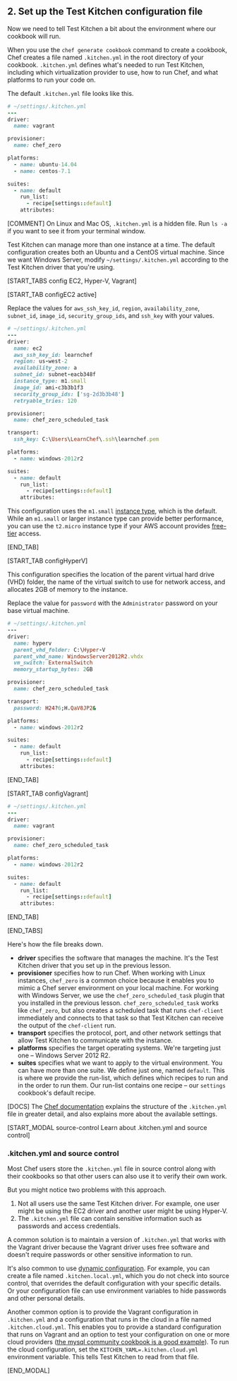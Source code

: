 ## 2. Set up the Test Kitchen configuration file

Now we need to tell Test Kitchen a bit about the environment where our cookbook will run.

When you use the `chef generate cookbook` command to create a cookbook, Chef creates a file named <code class="file-path">.kitchen.yml</code> in the root directory of your cookbook. <code class="file-path">.kitchen.yml</code> defines what's needed to run Test Kitchen, including which virtualization provider to use, how to run Chef, and what platforms to run your code on.

The default <code class="file-path">.kitchen.yml</code> file looks like this.

```ruby
# ~/settings/.kitchen.yml
---
driver:
  name: vagrant

provisioner:
  name: chef_zero

platforms:
  - name: ubuntu-14.04
  - name: centos-7.1

suites:
  - name: default
    run_list:
      - recipe[settings::default]
    attributes:
```

[COMMENT] On Linux and Mac OS, <code class="file-path">.kitchen.yml</code> is a hidden file. Run `ls -a` if you want to see it from your terminal window.

Test Kitchen can manage more than one instance at a time. The default configuration creates both an Ubuntu and a CentOS virtual machine. Since we want Windows Server, modify <code class="file-path">~/settings/.kitchen.yml</code> according to the Test Kitchen driver that you're using.

[START_TABS config EC2, Hyper-V, Vagrant]

[START_TAB configEC2 active]

Replace the values for `aws_ssh_key_id`, `region`, `availability_zone`, `subnet_id`, `image_id`, `security_group_ids`, and `ssh_key` with your values.

```ruby
# ~/settings/.kitchen.yml
---
driver:
  name: ec2
  aws_ssh_key_id: learnchef
  region: us-west-2
  availability_zone: a
  subnet_id: subnet-eacb348f
  instance_type: m1.small
  image_id: ami-c3b3b1f3
  security_group_ids: ['sg-2d3b3b48']
  retryable_tries: 120

provisioner:
  name: chef_zero_scheduled_task

transport:
  ssh_key: C:\Users\LearnChef\.ssh\learnchef.pem

platforms:
  - name: windows-2012r2

suites:
  - name: default
    run_list:
      - recipe[settings::default]
    attributes:
```

This configuration uses the `m1.small` [instance type](http://docs.aws.amazon.com/AWSEC2/latest/UserGuide/instance-types.html), which is the default. While an `m1.small` or larger instance type can provide better performance, you can use the `t2.micro` instance type if your AWS account provides [free-tier](http://aws.amazon.com/free/) access.

[END_TAB]

[START_TAB configHyperV]

This configuration specifies the location of the parent virtual hard drive (VHD) folder, the name of the virtual switch to use for network access, and allocates 2GB of memory to the instance.

Replace the value for `password` with the `Administrator` password on your base virtual machine.

```ruby
# ~/settings/.kitchen.yml
---
driver:
  name: hyperv
  parent_vhd_folder: C:\Hyper-V
  parent_vhd_name: WindowsServer2012R2.vhdx
  vm_switch: ExternalSwitch
  memory_startup_bytes: 2GB

provisioner:
  name: chef_zero_scheduled_task

transport:
  password: H24?6;H.QaV8JP2&

platforms:
  - name: windows-2012r2

suites:
  - name: default
    run_list:
      - recipe[settings::default]
    attributes:
```

[END_TAB]

[START_TAB configVagrant]

```ruby
# ~/settings/.kitchen.yml
---
driver:
  name: vagrant

provisioner:
  name: chef_zero_scheduled_task

platforms:
  - name: windows-2012r2

suites:
  - name: default
    run_list:
      - recipe[settings::default]
    attributes:
```

[END_TAB]

[END_TABS]

Here's how the file breaks down.

* **driver** specifies the software that manages the machine. It's the Test Kitchen driver that you set up in the previous lesson.
* **provisioner** specifies how to run Chef. When working with Linux instances, `chef_zero` is a common choice because it enables you to mimic a Chef server environment on your local machine. For working with Windows Server, we use the `chef_zero_scheduled_task` plugin that you installed in the previous lesson. `chef_zero_scheduled_task` works like `chef_zero`, but also creates a scheduled task that runs `chef-client` immediately and connects to that task so that Test Kitchen can receive the output of the `chef-client` run.
* **transport** specifies the protocol, port, and other network settings that allow Test Kitchen to communicate with the instance.
* **platforms** specifies the target operating systems. We're targeting just one &ndash; Windows Server 2012 R2.
* **suites** specifies what we want to apply to the virtual environment. You can have more than one suite. We define just one, named `default`. This is where we provide the run-list, which defines which recipes to run and in the order to run them. Our run-list contains one recipe &ndash; our `settings` cookbook's default recipe.

[DOCS] The [Chef documentation](http://docs.chef.io/config_yml_kitchen.html) explains the structure of the <code class="file-path">.kitchen.yml</code> file in greater detail, and also explains more about the available settings.

[START_MODAL source-control Learn about .kitchen.yml and source control]

### .kitchen.yml and source control

Most Chef users store the <code class="file-path">.kitchen.yml</code> file in source control along with their cookbooks so that other users can also use it to verify their own work.

But you might notice two problems with this approach.

1. Not all users use the same Test Kitchen driver. For example, one user might be using the EC2 driver and another user might be using Hyper-V.
1. The <code class="file-path">.kitchen.yml</code> file can contain sensitive information such as passwords and access credentials.

A common solution is to maintain a version of <code class="file-path">.kitchen.yml</code> that works with the Vagrant driver because the Vagrant driver uses free software and doesn't require passwords or other sensitive information to run.

It's also common to use [dynamic configuration](http://kitchen.ci/docs/getting-started/dynamic-configuration). For example, you can create a file named <code class="file-path">.kitchen.local.yml</code>, which you do not check into source control, that overrides the default configuration with your specific details. Or your configuration file can use environment variables to hide passwords and other personal details.

Another common option is to provide the Vagrant configuration in <code class="file-path">.kitchen.yml</code> and a configuration that runs in the cloud in a file named <code class="file-path">.kitchen.cloud.yml</code>. This enables you to provide a standard configuration that runs on Vagrant and an option to test your configuration on one or more cloud providers ([the mysql community cookbook is a good example](https://github.com/chef-cookbooks/mysql/blob/master/.kitchen.cloud.yml)). To run the cloud configuration, set the `KITCHEN_YAML=.kitchen.cloud.yml` environment variable. This tells Test Kitchen to read from that file.

[END_MODAL]
